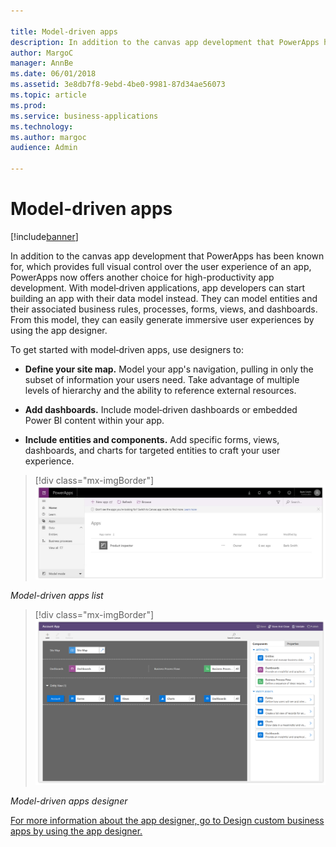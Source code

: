```yaml
---

title: Model-driven apps
description: In addition to the canvas app development that PowerApps has been known for, which provides full visual control over the user experience of an app, PowerApps now offers another choice for high-productivity app development.
author: MargoC
manager: AnnBe
ms.date: 06/01/2018
ms.assetid: 3e8db7f8-9ebd-4be0-9981-87d34ae56073
ms.topic: article
ms.prod: 
ms.service: business-applications
ms.technology: 
ms.author: margoc
audience: Admin

---
```

#  Model-driven apps




[!include[banner](../../includes/banner.md)]

In addition to the canvas app development that PowerApps has been known for,
which provides full visual control over the user experience of an app, PowerApps
now offers another choice for high-productivity app development. With
model‑driven applications, app developers can start building an app with their
data model instead. They can model entities and their associated business rules,
processes, forms, views, and dashboards. From this model, they can easily
generate immersive user experiences by using the app designer.

To get started with model‑driven apps, use designers to:

-   **Define your site map.** Model your app's navigation, pulling in only the
    subset of information your users need. Take advantage of multiple levels of
    hierarchy and the ability to reference external resources.

-   **Add dashboards.** Include model‑driven dashboards or embedded Power BI
    content within your app.

-   **Include entities and components.** Add specific forms, views, dashboards,
    and charts for targeted entities to craft your user experience.

> [!div class="mx-imgBorder"] 
> ![A screenshot of the model-driven apps list](media/model-driven-apps-1.jpg "A screenshot of the model-driven apps list")
<!-- Picture 1 -->


*Model-driven apps list*

> [!div class="mx-imgBorder"] 
> ![A screenshot of the model-driven apps designer](media/model-driven-apps-2.png "A screenshot of the model-driven apps designer")
<!-- Picture 2 -->


*Model-driven apps designer*

[For more information about the app designer, go to Design custom business apps
by using the app designer.](https://docs.microsoft.com/en-us/dynamics365/customer-engagement/customize/design-custom-business-apps-using-app-designer)
